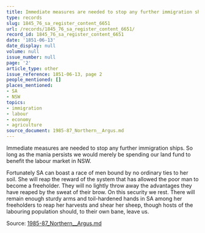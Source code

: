 ```yaml
---
title: Immediate measures are needed to stop any further immigration ships.
type: records
slug: 1845_76_sa_register_content_6651
url: /records/1845_76_sa_register_content_6651/
record_id: 1845_76_sa_register_content_6651
date: '1851-06-13'
date_display: null
volume: null
issue_number: null
page: '2'
article_type: other
issue_reference: 1851-06-13, page 2
people_mentioned: []
places_mentioned:
- SA
- NSW
topics:
- immigration
- labour
- economy
- agriculture
source_document: 1985-87_Northern__Argus.md
---
```


Immediate measures are needed to stop any further immigration ships.  So long as the mania persists we would merely be spending our land fund to benefit the labour market in NSW.

Fortunately SA can boast a race of men bound by no ordinary ties to her soil.  She will reap the reward of the system that has allowed the poor man to become a freeholder.  They will no lightly throw away the advantages they have reaped by the sweat of their brow.  On this security we rest.  There will remain enough sturdy arms and toil-hardened hands in SA among her freeholders to reap her harvests and shear her sheep, though hosts of the labouring population should, to their own bane, leave us.

Source: [1985-87_Northern__Argus.md](/downloads/markdown/1985-87_Northern__Argus.md)
